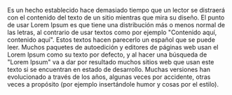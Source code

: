 Es un hecho establecido hace demasiado tiempo que un lector se
 distraerá con el contenido del texto de un sitio mientras que
  mira su diseño. El punto de usar Lorem Ipsum es que tiene una
   distribución más o menos normal de las letras, al contrario 
   de usar textos como por ejemplo "Contenido aquí, contenido 
   aquí". Estos textos hacen parecerlo un español que se puede
    leer. Muchos paquetes de autoedición y editores de páginas
     web usan el Lorem Ipsum como su texto por defecto, y al 
     hacer una búsqueda de "Lorem Ipsum" va a dar por resultado
      muchos sitios web que usan este texto si se encuentran en 
      estado de desarrollo. Muchas versiones han evolucionado a 
      través de los años, algunas veces por accidente, otras 
      veces a propósito (por ejemplo insertándole humor y cosas 
      por el estilo).
      